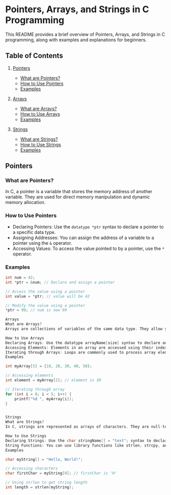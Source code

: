 # Pointers, Arrays, and Strings in C Programming

This README provides a brief overview of Pointers, Arrays, and Strings in C programming, along with examples and explanations for beginners.

## Table of Contents

1. [Pointers](#pointers)
   - [What are Pointers?](#what-are-pointers)
   - [How to Use Pointers](#how-to-use-pointers)
   - [Examples](#examples)

2. [Arrays](#arrays)
   - [What are Arrays?](#what-are-arrays)
   - [How to Use Arrays](#how-to-use-arrays)
   - [Examples](#examples-1)

3. [Strings](#strings)
   - [What are Strings?](#what-are-strings)
   - [How to Use Strings](#how-to-use-strings)
   - [Examples](#examples-2)

## Pointers

### What are Pointers?

In C, a pointer is a variable that stores the memory address of another variable. They are used for direct memory manipulation and dynamic memory allocation.

### How to Use Pointers

- Declaring Pointers: Use the `datatype *ptr` syntax to declare a pointer to a specific data type.
- Assigning Addresses: You can assign the address of a variable to a pointer using the `&` operator.
- Accessing Values: To access the value pointed to by a pointer, use the `*` operator.

### Examples

```c
int num = 42;
int *ptr = &num; // Declare and assign a pointer

// Access the value using a pointer
int value = *ptr; // value will be 42

// Modify the value using a pointer
*ptr = 99; // num is now 99

Arrays
What are Arrays?
Arrays are collections of variables of the same data type. They allow you to store multiple values under a single name and are indexed from 0.

How to Use Arrays
Declaring Arrays: Use the datatype arrayName[size] syntax to declare an array.
Accessing Elements: Elements in an array are accessed using their index (e.g., arrayName[index]).
Iterating through Arrays: Loops are commonly used to process array elements.
Examples

int myArray[5] = {10, 20, 30, 40, 50};

// Accessing elements
int element = myArray[2]; // element is 30

// Iterating through array
for (int i = 0; i < 5; i++) {
    printf("%d ", myArray[i]);
}


Strings
What are Strings?
In C, strings are represented as arrays of characters. They are null-terminated, meaning they end with a null character ('\0').

How to Use Strings
Declaring Strings: Use the char stringName[] = "text"; syntax to declare a string.
String Functions: You can use library functions like strlen, strcpy, and strcat for string manipulation.
Examples

char myString[] = "Hello, World!";

// Accessing characters
char firstChar = myString[0]; // firstChar is 'H'

// Using strlen to get string length
int length = strlen(myString);

